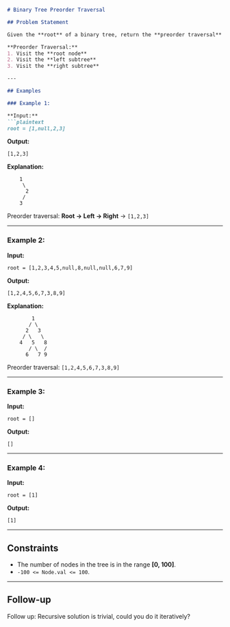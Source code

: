 ```md
# Binary Tree Preorder Traversal

## Problem Statement

Given the **root** of a binary tree, return the **preorder traversal** of its nodes' values.

**Preorder Traversal:**  
1. Visit the **root node**  
2. Visit the **left subtree**  
3. Visit the **right subtree**  

---

## Examples

### Example 1:

**Input:**  
```plaintext
root = [1,null,2,3]
```
**Output:**  
```plaintext
[1,2,3]
```
**Explanation:**  
```
    1
     \
      2
     /
    3
```
Preorder traversal: **Root → Left → Right** → `[1,2,3]`

---

### Example 2:

**Input:**  
```plaintext
root = [1,2,3,4,5,null,8,null,null,6,7,9]
```
**Output:**  
```plaintext
[1,2,4,5,6,7,3,8,9]
```
**Explanation:**  
```
        1
       / \
      2   3
     / \   \
    4   5   8
       / \  /
      6   7 9
```
Preorder traversal: `[1,2,4,5,6,7,3,8,9]`

---

### Example 3:

**Input:**  
```plaintext
root = []
```
**Output:**  
```plaintext
[]
```

---

### Example 4:

**Input:**  
```plaintext
root = [1]
```
**Output:**  
```plaintext
[1]
```

---

## Constraints

- The number of nodes in the tree is in the range **[0, 100]**.
- `-100 <= Node.val <= 100`.

---

## Follow-up

Follow up: Recursive solution is trivial, could you do it iteratively?

```